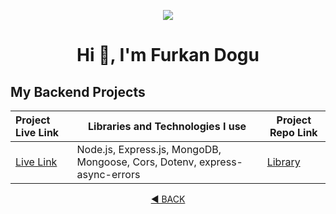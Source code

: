 <p align="center"><img src="https://i.imgur.com/A6bWGFl.gif"/>

<h1 align="center">Hi 👋, I'm Furkan Dogu</h1>

## My Backend Projects

  Project Live Link       |Libraries and Technologies I use     | Project Repo Link   
:-------------------------|-------------------------|-------------------------
|[Live Link](https://library-be-l0e5.onrender.com/)|Node.js, Express.js, MongoDB, Mongoose, Cors, Dotenv, express-async-errors|[Library](https://github.com/furkan-dogu/Library_BE)

<div align="center">
  <a align="center" href="https://github.com/furkan-dogu">◀ BACK</a>
</div>
